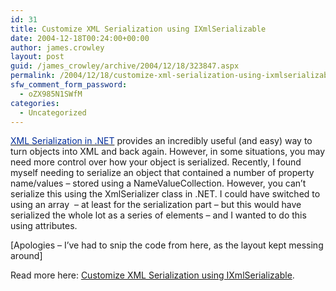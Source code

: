 ```yaml
---
id: 31
title: Customize XML Serialization using IXmlSerializable
date: 2004-12-18T00:24:00+00:00
author: james.crowley
layout: post
guid: /james_crowley/archive/2004/12/18/323847.aspx
permalink: /2004/12/18/customize-xml-serialization-using-ixmlserializable/
sfw_comment_form_password:
  - oZX985N1SWfM
categories:
  - Uncategorized
---
```

[<font color="#002c99">XML Serialization in .NET</font>](http://www.developerfusion.com/show/3827/) provides an incredibly useful (and easy) way to turn objects into XML and back again. However, in some situations, you may need more control over how your object is serialized. Recently, I found myself needing to serialize an object that contained a number of property name/values &#8211; stored using a NameValueCollection. However, you can&#8217;t serialize this using the XmlSerializer class in .NET. I could have switched to using an array&nbsp;&nbsp;&#8211; at least for the serialization part &#8211; but this would have serialized the whole lot as a series of elements &#8211; and I wanted to do this using attributes. 

[Apologies &#8211; I&#8217;ve had to snip the code from here, as the layout kept messing around]

Read more here: [Customize XML Serialization using IXmlSerializable](http://www.developerfusion.com/show/4639/).